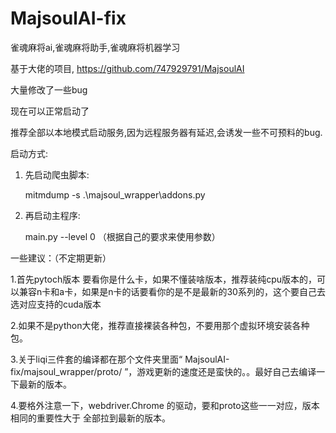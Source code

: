 # MajsoulAI-fix
 

 雀魂麻将ai,雀魂麻将助手,雀魂麻将机器学习
 
 基于大佬的项目, https://github.com/747929791/MajsoulAI

 大量修改了一些bug

 现在可以正常启动了

 推荐全部以本地模式启动服务,因为远程服务器有延迟,会诱发一些不可预料的bug.

 启动方式:
 1. 先启动爬虫脚本:

     mitmdump -s  .\majsoul_wrapper\addons.py
 2. 再启动主程序:
    
    main.py --level 0   （根据自己的要求来使用参数）
    
    
 一些建议：（不定期更新）
 
 1.首先pytoch版本 要看你是什么卡，如果不懂装啥版本，推荐装纯cpu版本的，可以兼容n卡和a卡，如果是n卡的话要看你的是不是最新的30系列的，这个要自己去选对应支持的cuda版本
 
 2.如果不是python大佬，推荐直接裸装各种包，不要用那个虚拟环境安装各种包。
 
 3.关于liqi三件套的编译都在那个文件夹里面“ MajsoulAI-fix/majsoul_wrapper/proto/ ”，游戏更新的速度还是蛮快的。。最好自己去编译一下最新的版本。
 
 4.要格外注意一下，webdriver.Chrome 的驱动，要和proto这些一一对应，版本相同的重要性大于 全部拉到最新的版本。
    
